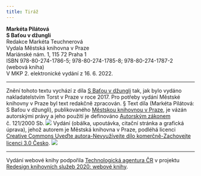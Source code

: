 ```yaml
---
title: Tiráž
---
```


**Markéta Pilátová    
S Baťou v džungli**  
Redakce Markéta Teuchnerová  
Vydala Městská knihovna v Praze  
Mariánské nám. 1, 115 72 Praha 1  
ISBN 978-80-274-1786-5; 978-80-274-1785-8; 978-80-274-1787-2 (webová kniha)  
V MKP 2. elektronické vydání z 16. 6. 2022.

***

Znění tohoto textu vychází z díla [S Baťou v džungli](https://search.mlp.cz/cz/titul/s-batou-v-dzungli/4321756/#book-content) tak, jak bylo vydáno nakladatelstvím Torst v Praze v roce 2017. Pro potřeby vydání Městské knihovny v Praze byl text redakčně zpracován.
§
Text díla (Markéta Pilátová: S Baťou v džungli), publikovaného [Městskou knihovnou v Praze](https://www.mlp.cz/cz/), je vázán autorskými právy a jeho použití je definováno [Autorským zákonem](https://www.mkcr.cz/predpisy-zakonu-709.html) č. 121/2000 Sb.
![](../Images/image001.jpg)
Vydání (obálka, upoutávka, citační stránka a grafická úprava), jehož autorem je Městská knihovna v Praze, podléhá licenci [Creative Commons Uveďte autora-Nevyužívejte dílo komerčně-Zachovejte licenci 3.0 Česko](https://creativecommons.org/licenses/by-nc-sa/3.0/cz/).
![](../Images/image002.jpg)

***

Vydání webové knihy podpořila [Technologická agentura ČR](https://www.tacr.cz/) v projektu [Redesign knihovních služeb 2020: webové knihy](https://starfos.tacr.cz/cs/project/TL04000391).
